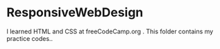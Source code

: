 # ResponsiveWebDesign
I learned HTML and CSS at freeCodeCamp.org . This folder contains my practice codes..
